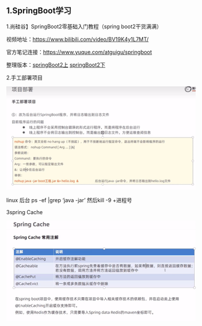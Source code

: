 ## 1.SpringBoot学习

1.尚硅谷】SpringBoot2零基础入门教程（spring boot2干货满满）

视频地址：https://www.bilibili.com/video/BV19K4y1L7MT/

官方笔记连接：https://www.yuque.com/atguigu/springboot

整理版本：[springBoot2上](./assets/atguigu/SpringBoot2/1.md)               [springBoot2下](./assets/atguigu/SpringBoot2/2.md)

2.手工部署项目

![1679933246353](assets/picture/springBoot/1679933246353.png)

linux 后台 ps -ef |grep ‘java -jar’   然后kill -9 +进程号

3spring Cache

![1681127041424](assets/picture/springBoot/1681127041424.png)